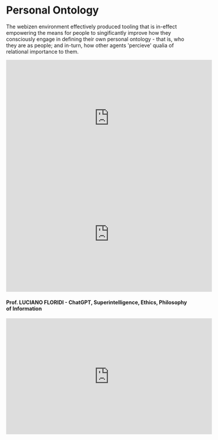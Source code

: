 # Personal Ontology

The webizen environment effectively produced tooling that is in-effect empowering the means for people to singificantly improve how they consciously engage in defining their own personal ontology - that is, who they are as people; and in-turn, how other agents 'percieve' qualia of relational importance to them.  

<iframe width="560" height="315" src="https://www.youtube.com/embed/aigR2UU4R20" title="YouTube video player" frameborder="0" allow="accelerometer; autoplay; clipboard-write; encrypted-media; gyroscope; picture-in-picture; web-share" allowfullscreen></iframe>


<iframe width="560" height="315" src="https://www.youtube.com/embed/UHl0ThG2kNU" title="YouTube video player" frameborder="0" allow="accelerometer; autoplay; clipboard-write; encrypted-media; gyroscope; picture-in-picture; web-share" allowfullscreen></iframe>


#### Prof. LUCIANO FLORIDI - ChatGPT, Superintelligence, Ethics, Philosophy of Information

<iframe width="560" height="315" src="https://www.youtube.com/embed/YLNGvvgq3eg" title="YouTube video player" frameborder="0" allow="accelerometer; autoplay; clipboard-write; encrypted-media; gyroscope; picture-in-picture; web-share" allowfullscreen></iframe>

